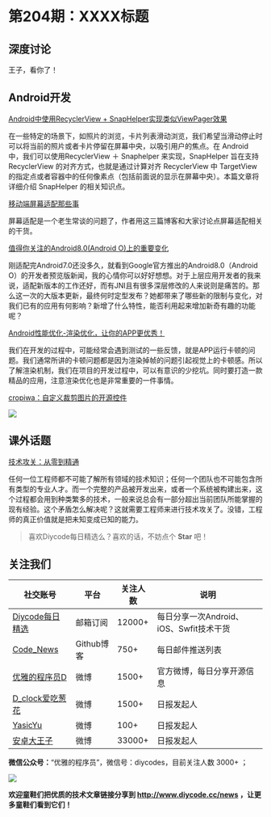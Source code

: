 # 第204期：XXXX标题

## 深度讨论

[]()

王子，看你了！

## Android开发

[Android中使用RecyclerView + SnapHelper实现类似ViewPager效果](https://www.diycode.cc/news/2234)

在一些特定的场景下，如照片的浏览，卡片列表滑动浏览，我们希望当滑动停止时可以将当前的照片或者卡片停留在屏幕中央，以吸引用户的焦点。在 Android 中，我们可以使用RecyclerView ＋ Snaphelper 来实现，SnapHelper 旨在支持 RecyclerView 的对齐方式，也就是通过计算对齐 RecyclerView 中 TargetView 的指定点或者容器中的任何像素点（包括前面说的显示在屏幕中央）。本篇文章将详细介绍 SnapHelper 的相关知识点。

[移动端屏幕适配那些事](https://www.diycode.cc/news/2223)

屏幕适配是一个老生常谈的问题了，作者用这三篇博客和大家讨论点屏幕适配相关的干货。

[值得你关注的Android8.0(Android O)上的重要变化](http://blog.csdn.net/w7849516230/article/details/68935953)

刚适配完Android7.0还没多久，就看到Google官方推出的Android8.0（Android O）的开发者预览版新闻，我的心情你可以好好想想。对于上层应用开发者的我来说，适配新版本的工作还好，而有JNI且有很多深层修改的人来说则是痛苦的。那么这一次的大版本更新，最终何时定型发布？她都带来了哪些新的限制与变化，对我们已有的应用有何影响？新增了什么特性，能否利用起来增加新奇有趣的功能呢？

[Android性能优化-渲染优化，让你的APP更优秀！](https://www.diycode.cc/news/2233)

我们在开发的过程中，可能经常会遇到测试的一些反馈，就是APP运行卡顿的问题。我们通常所讲的卡顿问题都是因为渲染掉帧的问题引起视觉上的卡顿感。所以了解渲染机制，我们在项目的开发过程中，可以有意识的少挖坑。同时要打造一款精品的应用，注意渲染优化也是非常重要的一件事情。

[cropiwa：自定义裁剪图片的开源控件](https://github.com/steelkiwi/cropiwa)

![](https://github.com/polyak01/cropiwa/raw/master/assets/3J8gYWC.gif)

## 课外话题

[技术攻关：从零到精通](https://www.diycode.cc/news/2232)

任何一位工程师都不可能了解所有领域的技术知识；任何一个团队也不可能包含所有类型的专业人才。而一个完整的产品被开发出来，或者一个系统被构建出来，这个过程都会用到种类繁多的技术，一般来说总会有一部分超出当前团队所能掌握的现有经验。这个矛盾怎么解决呢？这就需要工程师来进行技术攻关了。没错，工程师的真正价值就是把未知变成已知的能力。

> 喜欢Diycode每日精选么？喜欢的话，不妨点个 **Star** 吧！

## 关注我们

| 社交账号  |  平台  | 关注人数 | 说明 |
| -------- | -------- | -------- | -------- |
| [Diycode每日精选](http://list.qq.com/cgi-bin/qf_invite?id=d469993d2c888e971c0fbb2309c4d84256968386b126b967)|   邮箱订阅  | 12000+ | 每日分享一次Android、iOS、Swfit技术干货  |
| [Code_News](https://github.com/DiyCodes/code_news) |    Github博客  |750+ | 每日邮件推送列表  |
| [优雅的程序员D](http://weibo.com/u/5891258264) |   微博  | 1500+ | 官方微博，每日分享开源信息  |
| [D_clock爱吃葱花](http://weibo.com/u/2480694892)  |   微博  | 1500+ | 日报发起人  |
|[YasicYu](http://weibo.com/3917305697)  |   微博  | 100+ | 日报发起人  |
|[安卓大王子](http://weibo.com/apkbus/)   |   微博  | 33000+ | 日报发起人  |

**微信公众号：**“优雅的程序员”，微信号：diycodes，目前关注人数 3000+ ；

![](http://upload-images.jianshu.io/upload_images/1846413-b42abfa70f909099.jpg?imageMogr2/auto-orient/strip%7CimageView2/2/w/1240)

**欢迎童鞋们把优质的技术文章链接分享到 http://www.diycode.cc/news ，让更多童鞋们看到它们！**